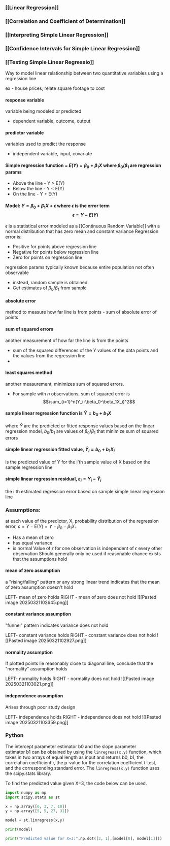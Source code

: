 ### [[Linear Regression]]
### [[Correlation and Coefficient of Determination]]
### [[Interpreting Simple Linear Regression]]
### [[Confidence Intervals for Simple Linear Regression]]
### [[Testing Simple Linear Regressio]]

Way to model linear relationship between two quantitative variables using a regression line

ex - house prices, relate square footage to cost



#### response variable
variable being modeled or predicted
- dependent variable, outcome, output
#### predictor variable
variables used to predict the response
- independent variable, input, covariate

#### Simple regression function = $E(Y) = \beta_0 + \beta_1X$ where $\beta_0/\beta_1$ are regression params
- Above the line - Y > E(Y)
- Below the line - Y < E(Y)
- On the line - Y + E(Y)
#### Model: $Y=\beta_0+\beta_1X+\epsilon$ where $\epsilon$ is the error term $$\epsilon=Y-E(Y)$$
$\epsilon$ is a statistical error modeled as a [[Continuous Random Variable]] with a normal distribution that has zero mean and constant variance
Regression error is:
- Positive for points above regression line
- Negative for points below regression line
- Zero for points on regression line


regression params typically known because entire population not often observable
- instead, random sample is obtained
- Get estimates of $\beta_0/\beta_1$ from sample
#### absolute error
method to measure how far line is from points - sum of absolute error of points


#### sum of squared errors
another measurement of how far the line is from the points
- sum of the squared differences of the Y values of the data points and the values from the regression line
-
#### least squares method
another measurement, minimizes sum of squared errors. 
- For sample with $n$ observations, sum of squared error is $$\sum_{i=1}^n(Y_i-\beta_0-\beta_1X_i)^2$$
#### sample linear regression function is $\hat{Y} = b_0+b_1X$ 
where $\hat{Y}$ are the predicted or fitted response values based on the linear regression model, $b_0/b_1$ are values of $\beta_0 /\beta_1$ that minimize sum of squared errors

#### simple linear regression fitted value, $\hat{Y}_i = b_0 + b_1 X_i$
is the predicted value of Y for the i'th sample value of X based on the sample regression line

#### simple linear regression residual, $\varepsilon_i = Y_i - \hat{Y}_i$
the i'th estimated regression error based on sample simple linear regression line

### Assumptions:
at each value of the predictor, X, probability distribution of the regression error, $\varepsilon = Y - \mathrm{E}(Y) = Y -  \beta_0 - \beta_1 X$:
- Has a mean of zero
- has equal variance
- is normal
Value of $\epsilon$ for one observation is independent of $\epsilon$ every other observation
Should generally only be used if reasonable chance exists that the assumptions hold

#### mean of zero assumption
a "rising/falling" pattern or any strong linear trend indicates that the mean of zero assumption doesn't hold

LEFT- mean of zero holds    RIGHT - mean of zero does not hold
![[Pasted image 20250321102645.png]]

#### constant variance assumption
"funnel" pattern indicates variance does not hold

LEFT- constant variance holds    RIGHT - constant variance does not hold
![[Pasted image 20250321102927.png]]

#### normality assumption
If plotted points lie reasonably close to diagonal line, conclude that the "normality" assumption holds

LEFT- normality holds    RIGHT - normality does not hold
![[Pasted image 20250321103021.png]]

#### independence assumption
Arises through poor study design

LEFT- independence holds    RIGHT - independence does not hold
![[Pasted image 20250321103359.png]]



### Python
The intercept parameter estimator b0 and the slope parameter estimator b1 can be obtained by using the `linregress(x,y)` function, which takes in two arrays of equal length as input and returns b0, b1, the correlation coefficient r, the p-value for the correlation coefficient t-test, and the corresponding standard error. The `linregress(x,y)` function uses the scipy.stats library.

To find the predicted value given X=3, the code below can be used.
```python
import numpy as np
import scipy.stats as st

x = np.array([0, 3, 7, 10])
y = np.array([5, 5, 27, 31])

model = st.linregress(x,y)

print(model)

print("Predicted value for X=3:",np.dot([3, 1],[model[0], model[1]]))
```
